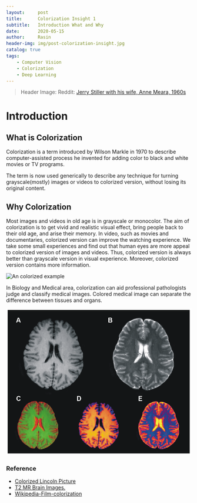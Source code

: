 ```yaml
---
layout:     post
title:      Colorization Insight 1
subtitle:   Introduction What and Why
date:       2020-05-15
author:     Rasin
header-img: img/post-colorization-insight.jpg
catalog: true
tags:
    - Computer Vision
    - Colorization
    - Deep Learning
---
```


> Header Image: Reddit: [Jerry Stiller with his wife, Anne Meara, 1960s](https://www.reddit.com/r/Colorization/comments/gi4aky/jerry_stiller_with_his_wife_anne_meara_1960s/) 

# Introduction

## What is Colorization

Colorization is a term introduced by Wilson Markle in 1970 to describe computer-assisted process he invented for adding color to black and white movies or TV programs.

The term is now used generically to describe any technique for turning grayscale(mostly) images or videos to colorized version, without losing its original content.

## Why Colorization

Most images and videos in old age is in grayscale or monocolor. The aim of colorization is to get vivid and realistic visual effect, bring people back to their old age, and arise their memory. In video, such as movies and documentaries, colorized version can improve the watching experience. We take some small experiences and find out that human eyes are more appeal to colorized version of images and videos. Thus, colorized version is always better than grayscale version in visual experience. Moreover, colorized version contains more information.

![An colorized example](https://cdn.fstoppers.com/styles/large-16-9/s3/wp-content/uploads/2012/09/Feature-Image-Size.jpg)

In Biology and Medical area, colorization can aid professional pathologists judge and classify medical images. Colored medical image can separate the difference between tissues and organs. 

![T2 MR Brain Images. From: Colorization and Automated Segmentation of Human T2 MR Brain Images for Characterization of Soft Tissues](https://raw.githubusercontent.com/rasin-tsukuba/blog-images/master/img/post-colorization-insight-example2.png)

### Reference

- [Colorized Lincoln Picture](https://fstoppers.com/video/how-amazing-colorization-black-and-white-photos-are-done-5384)
- [T2 MR Brain Images.](https://journals.plos.org/plosone/article?id=10.1371/journal.pone.0033616)
- [Wikipedia-Film-colorization](https://en.wikipedia.org/wiki/Film_colorization)
